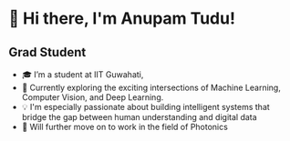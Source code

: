 # 👋 Hi there, I'm Anupam Tudu!

## Grad Student
- 🎓 I’m a student at IIT Guwahati, 
- 👀 Currently exploring the exciting intersections of Machine Learning, Computer Vision, and Deep Learning.
- 💡 I'm especially passionate about building intelligent systems that bridge the gap between human understanding and digital data
- 🔦 Will further move on to work in the field of Photonics

